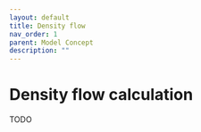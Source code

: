 ```yaml
---
layout: default
title: Density flow
nav_order: 1
parent: Model Concept
description: ""
---
```


# Density flow calculation
TODO


